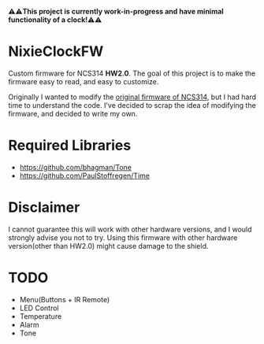 :warning::warning:**This project is currently work-in-progress and have minimal functionality of a clock!**:warning::warning:

# NixieClockFW

Custom firmware for NCS314 **HW2.0**. The goal of this project is to make the firmware easy to read, and easy to customize.

Originally I wanted to modify the [original firmware of NCS314](https://github.com/afch/NixeTubesShieldNCS314), but I had hard time to understand the code. I've decided to scrap the idea of modifying the firmware, and decided to write my own.

# Required Libraries

* https://github.com/bhagman/Tone
* https://github.com/PaulStoffregen/Time

# Disclaimer

I cannot guarantee this will work with other hardware versions, and I would strongly advise you not to try. Using this firmware with other hardware version(other than HW2.0) might cause damage to the shield.

# TODO

* Menu(Buttons + IR Remote)
* LED Control
* Temperature
* Alarm
* Tone
